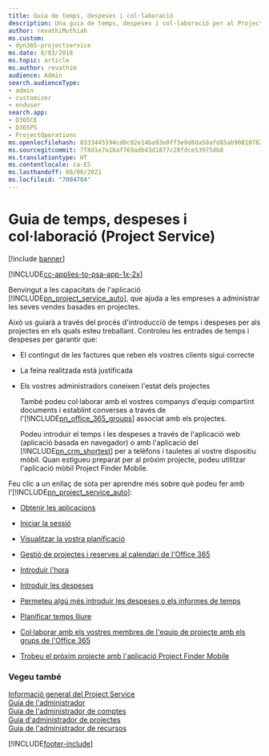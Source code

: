 ```yaml
---
title: Guia de temps, despeses i col·laboració
description: Una guia de temps, despeses i col·laboració per al Project Service
author: revathiMuthiah
ms.custom:
- dyn365-projectservice
ms.date: 8/03/2018
ms.topic: article
ms.author: revathim
audience: Admin
search.audienceType:
- admin
- customizer
- enduser
search.app:
- D365CE
- D365PS
- ProjectOperations
ms.openlocfilehash: 0333445594cd8c02e14ba93e0ff3e9d8da50afd85ab90810762c415b53018ccb
ms.sourcegitcommit: 7f8d1e7a16af769adb43d1877c28fdce53975db8
ms.translationtype: HT
ms.contentlocale: ca-ES
ms.lasthandoff: 08/06/2021
ms.locfileid: "7004704"
---
```

# <a name="time-expense-and-collaboration-guide-project-service"></a>Guia de temps, despeses i col·laboració (Project Service)

[!include [banner](../includes/psa-now-project-operations.md)]

[!INCLUDE[cc-applies-to-psa-app-1x-2x](../includes/cc-applies-to-psa-app-1x-2x.md)]

Benvingut a les capacitats de l'aplicació [!INCLUDE[pn_project_service_auto](../includes/pn-project-service-auto.md)], que ajuda a les empreses a administrar les seves vendes basades en projectes. 
  
 Això us guiarà a través del procés d'introducció de temps i despeses per als projectes en els quals esteu treballant. Controleu les entrades de temps i despeses per garantir que:  
  
- El contingut de les factures que reben els vostres clients sigui correcte  
  
- La feina realitzada està justificada  
  
- Els vostres administradors coneixen l'estat dels projectes  
  
  També podeu col·laborar amb el vostres companys d'equip compartint documents i establint converses a través de l'[!INCLUDE[pn_office_365_groups](../includes/pn-office-365-groups.md)] associat amb els projectes.  
  
  Podeu introduir el temps i les despeses a través de l'aplicació web (aplicació basada en navegador) o amb l'aplicació del [!INCLUDE[pn_crm_shortest](../includes/pn-crm-shortest.md)] per a telèfons i tauletes al vostre dispositiu mòbil. Quan estigueu preparat per al pròxim projecte, podeu utilitzar l'aplicació mòbil Project Finder Mobile.  
  
Feu clic a un enllaç de sota per aprendre més sobre què podeu fer amb l'[!INCLUDE[pn_project_service_auto](../includes/pn-project-service-auto.md)]:  
  
-   [Obtenir les aplicacions](../psa/get-apps.md)  
  
-   [Iniciar la sessió](../psa/sign-in.md)  
  
-   [Visualitzar la vostra planificació](../psa/view-schedule.md)  
  
-   [Gestió de projectes i reserves al calendari de l'Office 365](../psa/manage-project-bookings-office-365-calendar.md)  
  
-   [Introduir l'hora](../psa/enter-time.md)  
  
-   [Introduir les despeses](../psa/enter-expenses.md)  
  
-   [Permeteu algú més introduir les despeses o els informes de temps](../psa/allow-someone-else-enter-time-entry-expense.md)  
  
-   [Planificar temps lliure](../psa/schedule-time-off.md)  
  
-   [Col·laborar amb els vostres membres de l'equip de projecte amb els grups de l'Office 365](../psa/collaborate-project-team-members-office-365-groups.md)  
  
-   [Trobeu el pròxim projecte amb l'aplicació Project Finder Mobile](../psa/find-next-project-finder-mobile-app.md)  
  
### <a name="see-also"></a>Vegeu també  
 [Informació general del Project Service](../psa/overview.md)   
 [Guia de l'administrador](../psa/admin-guide.md)   
 [Guia de l'administrador de comptes](../psa/account-manager-guide.md)   
 [Guia d'administrador de projectes](../psa/project-manager-guide.md)   
 [Guia de l'administrador de recursos](../psa/resource-manager-guide.md)   


[!INCLUDE[footer-include](../includes/footer-banner.md)]